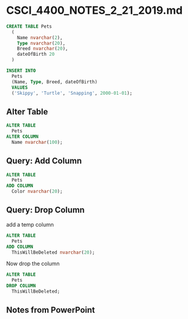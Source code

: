 # CSCI_4400_NOTES_2_21_2019.md

```sql
CREATE TABLE Pets
  (
    Name nvarchar(2),
    Type nvarchar(20),
    Breed nvarchar(20),
    dateOfBirth 20
  )
```

```sql
INSERT INTO
  Pets
  (Name, Type, Breed, dateOfBirth)
  VALUES
  ('Skippy', 'Turtle', 'Snapping', 2000-01-01);
```

## Alter Table

```sql
ALTER TABLE
  Pets
ALTER COLUMN
  Name nvarchar(100);
```

## Query: Add Column

```sql
ALTER TABLE
  Pets
ADD COLUMN
  Color nvarchar(20);
```

## Query: Drop Column

add a temp column

```sql
ALTER TABLE
  Pets
ADD COLUMN
  ThisWillBeDeleted nvarchar(20);
```

Now drop the column

```sql
ALTER TABLE
  Pets
DROP COLUMN
  ThisWillBeDeleted;
```

## Notes from PowerPoint

